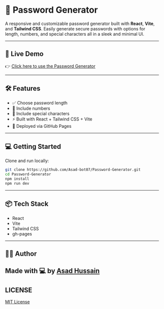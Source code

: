 # 🔐 Password Generator

A responsive and customizable password generator built with **React**, **Vite**, and **Tailwind CSS**. Easily generate secure passwords with options for length, numbers, and special characters all in a sleek and minimal UI.

---

## 🚀 Live Demo

👉 [Click here to use the Password Generator](https://asad-bot07.github.io/Password-Generator/)

---

## 🛠 Features

- ✅ Choose password length
- 🔢 Include numbers
- 🔣 Include special characters
- ⚡ Built with React + Tailwind CSS + Vite
- 🎯 Deployed via GitHub Pages

---

## 💻 Getting Started

Clone and run locally:

```bash
git clone https://github.com/Asad-bot07/Password-Generator.git
cd Password-Generator
npm install
npm run dev
```
---
## 📦 Tech Stack
- React
- Vite
- Tailwind CSS
- gh-pages

---
## 🧑‍💻 Author
Made with 💻 by [Asad Hussain](https://linkedin.com/in/asad-hussain-765502319)
---
## LICENSE
[MIT License]()
